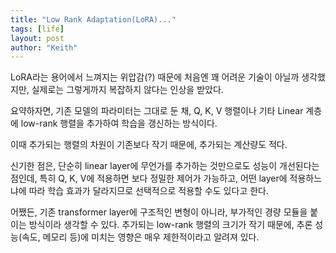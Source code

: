 ```yaml
---
title: "Low Rank Adaptation(LoRA)..."
tags: [life]
layout: post
author: "Keith"
---
```


LoRA라는 용어에서 느껴지는 위압감(?) 때문에 처음엔 꽤 어려운 기술이 아닐까 생각했지만, 실제로는 그렇게까지 복잡하지 않다는 인상을 받았다.

요약하자면, 기존 모델의 파라미터는 그대로 둔 채, Q, K, V 행렬이나 기타 Linear 계층에 low-rank 행렬을 추가하여 학습을 갱신하는 방식이다.

이때 추가되는 행렬의 차원이 기존보다 작기 때문에, 추가되는 계산량도 적다.

신기한 점은, 단순히 linear layer에 무언가를 추가하는 것만으로도 성능이 개선된다는 점인데, 특히 Q, K, V에 적용하면 보다 정밀한 제어가 가능하고,
어떤 layer에 적용하느냐에 따라 학습 효과가 달라지므로 선택적으로 적용할 수도 있다고 한다.

어쨌든, 기존 transformer layer에 구조적인 변형이 아니라, 부가적인 경량 모듈을 붙이는 방식이라 생각할 수 있다.
추가되는 low-rank 행렬의 크기가 작기 때문에, 추론 성능(속도, 메모리 등)에 미치는 영향은 매우 제한적이라고 알려져 있다.